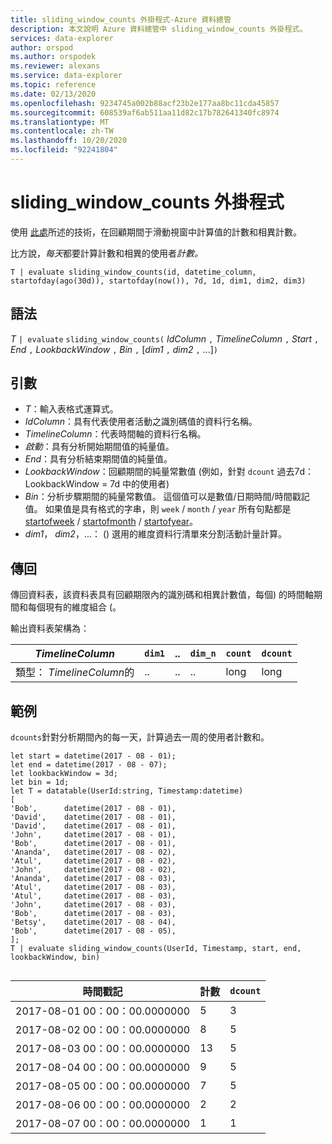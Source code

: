 ```yaml
---
title: sliding_window_counts 外掛程式-Azure 資料總管
description: 本文說明 Azure 資料總管中 sliding_window_counts 外掛程式。
services: data-explorer
author: orspod
ms.author: orspodek
ms.reviewer: alexans
ms.service: data-explorer
ms.topic: reference
ms.date: 02/13/2020
ms.openlocfilehash: 9234745a002b88acf23b2e177aa8bc11cda45857
ms.sourcegitcommit: 608539af6ab511aa11d82c17b782641340fc8974
ms.translationtype: MT
ms.contentlocale: zh-TW
ms.lasthandoff: 10/20/2020
ms.locfileid: "92241804"
---
```

# <a name="sliding_window_counts-plugin"></a>sliding_window_counts 外掛程式

使用 [此處](samples.md#perform-aggregations-over-a-sliding-window)所述的技術，在回顧期間于滑動視窗中計算值的計數和相異計數。

比方說，*每天*都要計算計數和相異的使用者*計數。* 

```kusto
T | evaluate sliding_window_counts(id, datetime_column, startofday(ago(30d)), startofday(now()), 7d, 1d, dim1, dim2, dim3)
```

## <a name="syntax"></a>語法

*T* `| evaluate` `sliding_window_counts(` *IdColumn* `,` *TimelineColumn* `,` *Start* `,` *End* `,` *LookbackWindow* `,` *Bin* `,` [*dim1* `,` *dim2* `,` ...]`)`

## <a name="arguments"></a>引數

* *T*：輸入表格式運算式。
* *IdColumn*：具有代表使用者活動之識別碼值的資料行名稱。 
* *TimelineColumn*：代表時間軸的資料行名稱。
* *啟動*：具有分析開始期間值的純量值。
* *End*：具有分析結束期間值的純量值。
* *LookbackWindow*：回顧期間的純量常數值 (例如，針對 `dcount` 過去7d： LookbackWindow = 7d 中的使用者) 
* *Bin*：分析步驟期間的純量常數值。 這個值可以是數值/日期時間/時間戳記值。 如果值是具有格式的字串，則 `week` / `month` / `year` 所有句點都是[startofweek](startofweekfunction.md) / [startofmonth](startofmonthfunction.md) / [startofyear](startofyearfunction.md)。 
* *dim1*， *dim2*，...： () 選用的維度資料行清單來分割活動計量計算。

## <a name="returns"></a>傳回

傳回資料表，該資料表具有回顧期限內的識別碼和相異計數值，每個) 的時間軸期間和每個現有的維度組合 (。

輸出資料表架構為：

|*TimelineColumn*|`dim1`|..|`dim_n`|`count`|`dcount`|
|---|---|---|---|---|---|
|類型： *TimelineColumn*的|..|..|..|long|long|


## <a name="examples"></a>範例

`dcounts`針對分析期間內的每一天，計算過去一周的使用者計數和。 

```kusto
let start = datetime(2017 - 08 - 01);
let end = datetime(2017 - 08 - 07); 
let lookbackWindow = 3d;  
let bin = 1d;
let T = datatable(UserId:string, Timestamp:datetime)
[
'Bob',      datetime(2017 - 08 - 01), 
'David',    datetime(2017 - 08 - 01), 
'David',    datetime(2017 - 08 - 01), 
'John',     datetime(2017 - 08 - 01), 
'Bob',      datetime(2017 - 08 - 01), 
'Ananda',   datetime(2017 - 08 - 02),  
'Atul',     datetime(2017 - 08 - 02), 
'John',     datetime(2017 - 08 - 02), 
'Ananda',   datetime(2017 - 08 - 03), 
'Atul',     datetime(2017 - 08 - 03), 
'Atul',     datetime(2017 - 08 - 03), 
'John',     datetime(2017 - 08 - 03), 
'Bob',      datetime(2017 - 08 - 03), 
'Betsy',    datetime(2017 - 08 - 04), 
'Bob',      datetime(2017 - 08 - 05), 
];
T | evaluate sliding_window_counts(UserId, Timestamp, start, end, lookbackWindow, bin)


```

|時間戳記|計數|`dcount`|
|---|---|---|
|2017-08-01 00：00：00.0000000|5|3|
|2017-08-02 00：00：00.0000000|8|5|
|2017-08-03 00：00：00.0000000|13|5|
|2017-08-04 00：00：00.0000000|9|5|
|2017-08-05 00：00：00.0000000|7|5|
|2017-08-06 00：00：00.0000000|2|2|
|2017-08-07 00：00：00.0000000|1|1|